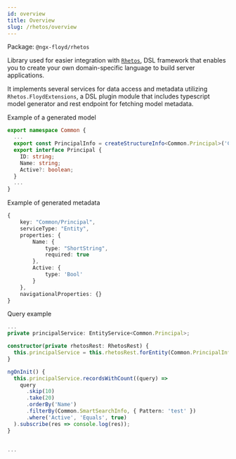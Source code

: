```yaml
---
id: overview
title: Overview
slug: /rhetos/overview
---
```


Package: `@ngx-floyd/rhetos`

Library used for easier integration with [`Rhetos`](https://github.com/Rhetos), DSL
framework that enables you to create your own domain-specific language to build server
applications.

It implements several services for data access and metadata utilizing
`Rhetos.FloydExtensions`, a DSL plugin module that includes typescript model generator and rest endpoint for
fetching model metadata.

Example of a generated model

```typescript title="rhetos-model.ts"
export namespace Common {
  ...
  export const PrincipalInfo = createStructureInfo<Common.Principal>('Common/Principal');
  export interface Principal {
    ID: string;
    Name: string;
    Active?: boolean;
  }
  ...
}
```
Example of generated metadata
```typescript
{ 
    key: "Common/Principal", 
    serviceType: "Entity", 
    properties: { 
        Name: { 
            type: "ShortString", 
            required: true 
        },
        Active: {
            type: 'Bool'
        }     
    },
    navigationalProperties: {} 
} 
```

Query example
```ts title="app.component.ts"
...
private principalService: EntityService<Common.Principal>;

constructor(private rhetosRest: RhetosRest) {
  this.principalService = this.rhetosRest.forEntity(Common.PrincipalInfo);
}

ngOnInit() {
  this.principalService.recordsWithCount((query) =>
    query
      .skip(10)
      .take(20)
      .orderBy('Name')
      .filterBy(Common.SmartSearchInfo, { Pattern: 'test' })
      .where('Active', 'Equals', true)
  ).subscribe(res => console.log(res));
}


...
```
